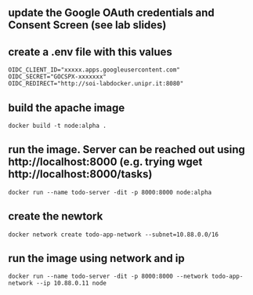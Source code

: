 ## update the Google OAuth credentials and Consent Screen (see lab slides) 
## create a .env file with this values
```
OIDC_CLIENT_ID="xxxxx.apps.googleusercontent.com"
OIDC_SECRET="GOCSPX-xxxxxxx"
OIDC_REDIRECT="http://soi-labdocker.unipr.it:8080"
```

## build the apache image
```
docker build -t node:alpha .
```

## run the image. Server can be reached out using http://localhost:8000 (e.g. trying wget http://localhost:8000/tasks)
```
docker run --name todo-server -dit -p 8000:8000 node:alpha
```

## create the newtork
```
docker network create todo-app-network --subnet=10.88.0.0/16
```

## run the image using network and ip
```
docker run --name todo-server -dit -p 8000:8000 --network todo-app-network --ip 10.88.0.11 node 
```
